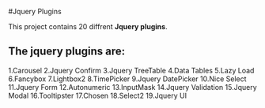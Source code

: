 #Jquery Plugins

This project contains 20 diffrent **Jquery plugins**.

The jquery plugins are:
---

1.Carousel
2.Jquery Confirm
3.Jquery TreeTable
4.Data Tables
5.Lazy Load
6.Fancybox
7.Lightbox2
8.TimePicker
9.Jquery DatePicker
10.Nice Select
11.Jquery Form
12.Autonumeric
13.InputMask
14.Jquery Validation
15.Jquery Modal
16.Tooltipster
17.Chosen
18.Select2
19.Jquery UI
